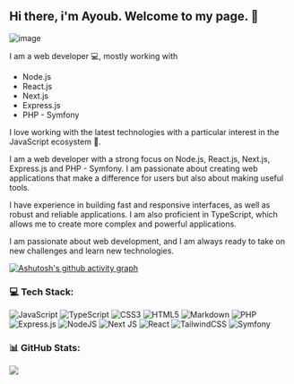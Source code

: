 ## Hi there, i'm Ayoub. Welcome to my page. 👋

![image](https://github.com/ioayoub/ioayoub/assets/66207978/5eccbf18-15ac-46b4-b868-288745fc3ed0)

I am a web developer 💻, mostly working with 
- Node.js
- React.js
- Next.js
- Express.js
- PHP - Symfony

I love working with the latest technologies with a particular interest in the JavaScript ecosystem 🚀.

I am a web developer with a strong focus on Node.js, React.js, Next.js, Express.js and PHP - Symfony. I am passionate about creating web applications that make a difference for users but also about making useful tools.

I have experience in building fast and responsive interfaces, as well as robust and reliable applications. I am also proficient in TypeScript, which allows me to create more complex and powerful applications.

I am passionate about web development, and I am always ready to take on new challenges and learn new technologies.

[![Ashutosh's github activity graph](https://github-readme-activity-graph.vercel.app/graph?username=ioayoub&bg_color=000&color=f9ce5c&line=f9ce5c&point=f9ce5c&area=true&hide_border=true)](https://github.com/ashutosh00710/github-readme-activity-graph)

### 💻 Tech Stack:
![JavaScript](https://img.shields.io/badge/javascript-%23323330.svg?style=for-the-badge&logo=javascript&logoColor=%23F7DF1E) ![TypeScript](https://img.shields.io/badge/typescript-%23007ACC.svg?style=for-the-badge&logo=typescript&logoColor=white) ![CSS3](https://img.shields.io/badge/css3-%231572B6.svg?style=for-the-badge&logo=css3&logoColor=white) ![HTML5](https://img.shields.io/badge/html5-%23E34F26.svg?style=for-the-badge&logo=html5&logoColor=white) ![Markdown](https://img.shields.io/badge/markdown-%23000000.svg?style=for-the-badge&logo=markdown&logoColor=white) ![PHP](https://img.shields.io/badge/php-%23777BB4.svg?style=for-the-badge&logo=php&logoColor=white) ![Express.js](https://img.shields.io/badge/express.js-%23404d59.svg?style=for-the-badge&logo=express&logoColor=%2361DAFB) ![NodeJS](https://img.shields.io/badge/node.js-6DA55F?style=for-the-badge&logo=node.js&logoColor=white) ![Next JS](https://img.shields.io/badge/Next-black?style=for-the-badge&logo=next.js&logoColor=white) ![React](https://img.shields.io/badge/react-%2320232a.svg?style=for-the-badge&logo=react&logoColor=%2361DAFB) ![TailwindCSS](https://img.shields.io/badge/tailwindcss-%2338B2AC.svg?style=for-the-badge&logo=tailwind-css&logoColor=white) ![Symfony](https://img.shields.io/badge/symfony-%23000000.svg?style=for-the-badge&logo=symfony&logoColor=white) 

### 📊 GitHub Stats:

![](https://github-readme-streak-stats.herokuapp.com/?user=ioayoub&theme=dark&hide_border=false)<br/>

